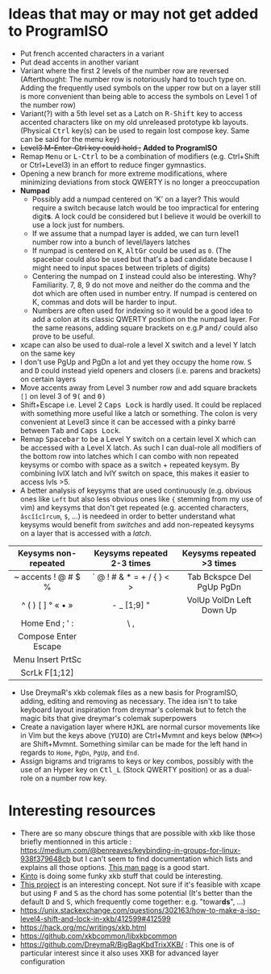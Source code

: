 # Ideas that may or may not get added to ProgramISO

* Put french accented characters in a variant
* Put dead accents in another variant
* Variant where the first 2 levels of the number row are reversed (Afterthought: The number row is notoriously hard to touch type on. Adding the frequently used symbols on the upper row but on a layer still is more convenient than being able to access the symbols on Level 1 of the number row)
* Variant(?) with a 5th level set as a Latch on <kbd>R-Shift</kbd> key to access accented characters like on my old unreleased prototype kb layouts. (Physical <kbd>Ctrl</kbd> key(s) can be used to regain lost compose key. Same can be said for the menu key)
* ~~Level3 M-Enter-Ctrl key could hold ;~~ **Added to ProgramISO**
* Remap <kbd>Menu</kbd> or <kbd>L-Ctrl</kbd> to be a combination of modifiers (e.g. Ctrl+Shift or Ctrl+Level3) in an effort to reduce finger gymnastics.
* Opening a new branch for more extreme modifications, where minimizing deviations from stock QWERTY is no longer a preoccupation
* **Numpad**
    * Possibly add a numpad centered on 'K' on a layer? This would require a switch because latch would be too impractical for entering digit**s**. A lock could be considered but I believe it would be overkill to use a lock just for numbers.
    * If we assume that a numpad layer is added, we can turn level1 number row into a bunch of level/layers latches
    * If numpad is centered on <kbd>K</kbd>, <kbd>AltGr</kbd> could be used as `0`. (The spacebar could also be used but that's a bad candidate because I might need to input spaces between triplets of digits)
    * Centering the numpad on <kbd>I</kbd> instead could also be interesting. Why? Familiarity. 7, 8, 9 do not move and neither do the comma and the dot which are often used in number entry. If numpad is centered on K, commas and dots will be harder to input.
    * Numbers are often used for indexing so it would be a good idea to add a colon at its classic QWERTY position on the numpad layer. For the same reasons, adding square brackets on e.g.<kbd>P</kbd> and<kbd>/</kbd> could also prove to be useful.
* xcape can also be used to dual-role a level X switch and a level Y latch on the same key
* I don't use PgUp and PgDn a lot and yet they occupy the home row. <kbd>S</kbd> and <kbd>D</kbd> could instead yield openers and closers (i.e. parens and brackets) on certain layers
* Move accents away from Level 3 number row and add square brackets `[]` on level 3 of <kbd>9(</kbd> and <kbd>0)</kbd>
* Shift+Escape i.e. Level 2 <kbd>Caps Lock</kbd> is hardly used. It could be replaced with something more useful like a latch or something. The colon is very convenient at Level3 since it can be accessed with a pinky barré between <kbd>Tab</kbd> and <kbd>Caps Lock</kbd>.
* Remap <kbd>Spacebar</kbd> to be a Level Y switch on a certain level X which can be accessed with a Level X latch. As such I can dual-role all modifiers of the bottom row into latches which I can combo with non repeated keysyms or combo with space as a switch + repeated keysym. By combining lvlX latch and lvlY switch on space, this makes it easier to access lvls >5.
* A better analysis of keysyms that are used continuously (e.g. obvious ones like `Left` but also less obvious ones like `{` stemming from my use of vim) and keysyms that don't get repeated (e.g. accented characters, `âscîîcîrcum`, `$`, ...) is needeed in order to better understand what keysyms would benefit from *switches* and add non-repeated keysyms on a layer that is accessed with a *latch*.

| Keysyms non-repeated | Keysyms repeated 2-3 times | Keysyms repeated >3 times |
|:--------------------:|:--------------------------:|:-------------------------:|
| ~ accents ! @ # $ %  | ` @ ! # & * = + / { } < >  | Tab Bckspce Del PgUp PgDn |
| ^ ( ) [ ] ° « • »    | - _ [1;9] "                | VolUp VolDn Left Down Up  |
| Home End ; ' : | \ , |                            | Right 0                   |
| Compose Enter Escape |                            |                           |
| Menu Insert PrtSc    |                            |                           |
| ScrLk F[1;12]        |                            |                           |

* Use DreymaR's xkb colemak files as a new basis for ProgramISO, adding, editing and removing as necessary. The idea isn't to take keyboard layout inspiration from dreymar's colemak but to fetch the magic bits that give dreymar's colemak superpowers
* Create a navigation layer where <kbd>H</kbd><kbd>J</kbd><kbd>K</kbd><kbd>L</kbd> are normal cursor movements like in Vim but the keys above (<kbd>Y</kbd><kbd>U</kbd><kbd>I</kbd><kbd>O</kbd>) are Ctrl+Mvmnt and keys below (<kbd>N</kbd><kbd>M</kbd><kbd>\<</kbd><kbd>\></kbd>) are Shift+Mvmnt. Something similar can be made for the left hand in regards to `Home`, `PgDn`, `PgUp`, and `End`.
* Assign bigrams and trigrams to keys or key combos, possibly with the use of an Hyper key on <kbd>Ctl_L</kbd> (Stock QWERTY position) or as a dual-role on a number row key.


# Interesting resources
* There are so many obscure things that are possible with xkb like those briefly mentionned in this article : https://medium.com/@benreaves/keybinding-in-groups-for-linux-938f379648cb but I can't seem to find documentation which lists and explains all those options. [This man page](https://www.systutorials.com/docs/linux/man/3-XkbKeyTypesForCoreSymbols/) is a good start.
* [Kinto](https://github.com/rbreaves/kinto) is doing some funky xkb stuff that could be interesting.
* [This project](https://gitlab.com/wsha/chorded_keymap) is an interesting concept. Not sure if it's feasible with xcape but using <kbd>F</kbd> and <kbd>S</kbd> as the chord has some potential (It's better than the default <kbd>D</kbd> and <kbd>S</kbd>, which frequently come together: e.g. "towar**ds**", ...)
* https://unix.stackexchange.com/questions/302163/how-to-make-a-iso-level4-shift-and-lock-in-xkb/412599#412599
* https://hack.org/mc/writings/xkb.html
* https://github.com/xkbcommon/libxkbcommon
* https://github.com/DreymaR/BigBagKbdTrixXKB/ : This one is of particular interest since it also uses XKB for advanced layer configuration
